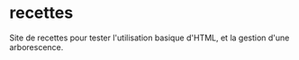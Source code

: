 # recettes
Site de recettes pour tester l'utilisation basique d'HTML,
et la gestion d'une arborescence.
